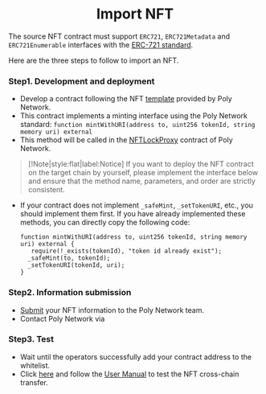 <h1 align="center">Import NFT</h1>

The source NFT contract must support `ERC721`, `ERC721Metadata` and `ERC721Enumerable` interfaces with the [ERC-721 standard](https://eips.ethereum.org/EIPS/eip-721).

Here are the three steps to follow to import an NFT. 
### Step1. Development and deployment
- Develop a contract following the NFT [template](https://github.com/polynetwork/nft-contracts/tree/main/contracts/erc721_template) provided by Poly Network.
- This contract implements a minting interface using the Poly Network standard:
  `function mintWithURI(address to, uint256 tokenId, string memory uri) external`
- This method will be called in the [NFTLockProxy](../../Core_Smart_Contract/Contract/NFTLockProxy.md) contract of Poly Network.

> [!Note|style:flat|label:Notice]
>If you want to deploy the NFT contract on the target chain by yourself, please implement the interface below and ensure that the method name, parameters, and order are strictly consistent.

- If your contract does not implement `_safeMint`, `_setTokenURI`, etc., you should implement them first. If you have already implemented these methods, you can directly copy the following code:
  
  ```solidity 
  function mintWithURI(address to, uint256 tokenId, string memory uri) external {
     require(!_exists(tokenId), "token id already exist");
    _safeMint(to, tokenId);
    _setTokenURI(tokenId, uri);
  }
  ```
  
### Step2. Information submission
- [Submit](https://docs.google.com/forms/d/e/1FAIpQLSfH1VcCAmdtjcQeCFjSXvYw7QS9MtsegzktyNmSvIPZzleSYg/viewform) your NFT information to the Poly Network team.
- Contact Poly Network via <a class="fab fa-discord" href= "https://discord.com/invite/y6MuEnq"></a>

### Step3. Test 
- Wait until the operators successfully add your contract address to the whitelist.
- Click [here](https://bridge.poly.network/nft) and follow the [User Manual](../../Core_Smart_Contract/User_Manuals/NFT_Transaction.md) to test the NFT cross-chain transfer.
